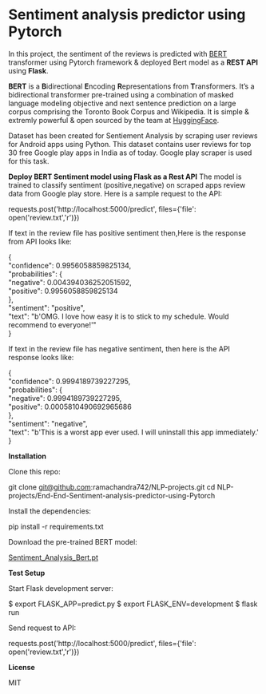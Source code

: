 # Sentiment analysis predictor using Pytorch
In this project, the sentiment of the reviews is predicted with [BERT](https://huggingface.co/transformers/model_doc/bert.html) transformer using Pytorch framework & deployed Bert model as a **REST API** using **Flask**.

**BERT** is a **B**idirectional **E**ncoding **R**epresentations from **T**ransformers. It’s a bidirectional transformer pre-trained using a combination of masked language modeling objective and next sentence prediction on a large corpus comprising the Toronto Book Corpus and Wikipedia. It is simple & extremly powerful & open sourced by the team at [HuggingFace](https://huggingface.co/).

Dataset has been created for Sentiement Analysis by scraping user reviews for Android apps using Python. This dataset contains user reviews for top 30 free Google play apps in India as of today. Google play scraper is used for this task.

**Deploy BERT Sentiment model using Flask as a Rest API**
The model is trained to classify sentiment (positive,negative) on scraped apps review data from Google play store.
Here is a sample request to the API:

requests.post('http://localhost:5000/predict', files={'file': open('review.txt','r')})

If text in the review file has positive sentiment then,Here is the response from API looks like: 

 {                   
 "confidence": 0.9956058859825134,          
  "probabilities": {                   
                "negative": 0.004394036252051592,                  
                "positive": 0.9956058859825134                  
  },                       
  "sentiment": "positive",            
  "text": "b'OMG. I love how easy it is to stick to my schedule. Would recommend to everyone!'"         
}

If text in the review file has negative sentiment, then here is the API response looks like:

{                                         
  "confidence": 0.9994189739227295,          
  "probabilities": {                         
    "negative": 0.9994189739227295,                       
    "positive": 0.0005810490692965686                    
  },          
  "sentiment": "negative",        
  "text": "b'This is a worst app ever used. I will uninstall this app immediately.'
}

**Installation** 

Clone this repo:     

git clone git@github.com:ramachandra742/NLP-projects.git
cd NLP-projects/End-End-Sentiment-analysis-predictor-using-Pytorch  

Install the dependencies: 

pip install -r requirements.txt

Download the pre-trained BERT model:

[Sentiment_Analysis_Bert.pt](https://drive.google.com/file/d/1-2LP_F3s9g_dlTrYrb7ZAQH6lhGn3bzb/)

**Test Setup**

Start Flask development server:

$ export FLASK_APP=predict.py
$ export FLASK_ENV=development
$ flask run

Send request to API:

requests.post('http://localhost:5000/predict', files={'file': open('review.txt','r')})

**License**

MIT


